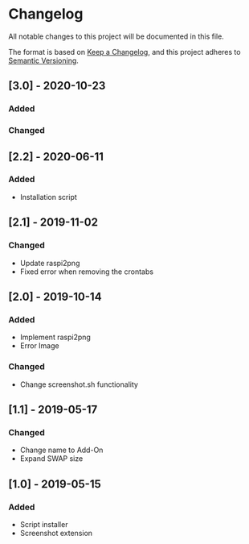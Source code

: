 # Changelog
All notable changes to this project will be documented in this file.

The format is based on [Keep a Changelog](https://keepachangelog.com/en/1.0.0/),
and this project adheres to [Semantic Versioning](https://semver.org/spec/v2.0.0.html).


## [3.0] - 2020-10-23
### Added


### Changed


## [2.2] - 2020-06-11

### Added
- Installation script

## [2.1] - 2019-11-02

### Changed
- Update raspi2png
- Fixed error when removing the crontabs

## [2.0] - 2019-10-14

### Added
- Implement raspi2png
- Error Image


### Changed
- Change screenshot.sh functionality

## [1.1] - 2019-05-17

### Changed
- Change name to Add-On
- Expand SWAP size

## [1.0] - 2019-05-15

### Added
- Script installer
- Screenshot extension
